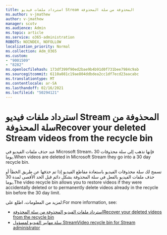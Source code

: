```yaml
---
title: استرداد ملفات فيديو Stream المحذوفة من سلة المحذوفة
ms.author: v-jmathew
author: v-jmathew
manager: scotv
ms.audience: Admin
ms.topic: article
ms.service: o365-administration
ROBOTS: NOINDEX, NOFOLLOW
localization_priority: Normal
ms.collection: Adm_O365
ms.custom:
- "9001509"
- "8282"
ms.openlocfilehash: 173df399f90ed2bae9b4b91d0f731bee7984c9ab
ms.sourcegitcommit: 6110a081c19ae804ddbdea2cc1df7ecd23aacabc
ms.translationtype: MT
ms.contentlocale: ar-SA
ms.lasthandoff: 02/16/2021
ms.locfileid: "50294121"
---
```

# <a name="recover-your-deleted-stream-videos-from-the-recycle-bin"></a><span data-ttu-id="49683-102">استرداد ملفات فيديو Stream المحذوفة من سلة المحذوفة</span><span class="sxs-lookup"><span data-stu-id="49683-102">Recover your deleted Stream videos from the recycle bin</span></span>

<span data-ttu-id="49683-103">عند حذف ملفات الفيديو في Microsoft Stream، فإنها تذهب إلى سلة محذوفات 30 يوما.</span><span class="sxs-lookup"><span data-stu-id="49683-103">When videos are deleted in Microsoft Stream they go into a 30 day recycle bin.</span></span>

<span data-ttu-id="49683-104">تسمح لك سلة محذوفات الفيديو باستعادة مقاطع الفيديو إذا تم حذفها عن طريق الخطأ أو حذف ملفات الفيديو بالفعل في سلة المحذوفة بشكل دائم قبل الحد الأقصى لمدة 30 يوما.</span><span class="sxs-lookup"><span data-stu-id="49683-104">The video recycle bin allows you to restore videos if they were accidentally deleted or to permanently delete videos already in the recycle bin before the 30 day limit.</span></span>

<span data-ttu-id="49683-105">لمزيد من المعلومات، اطلع على:</span><span class="sxs-lookup"><span data-stu-id="49683-105">For more information, see:</span></span>

- [<span data-ttu-id="49683-106">استرداد ملفات الفيديو المحذوفة من سلة المحذوفة</span><span class="sxs-lookup"><span data-stu-id="49683-106">Recover your deleted videos from the recycle bin</span></span>](https://docs.microsoft.com/stream/portal-my-recycle-bin)
- [<span data-ttu-id="49683-107">سلة مهايير الفيديو لمسؤول Stream</span><span class="sxs-lookup"><span data-stu-id="49683-107">Video recycle bin for Stream administrator</span></span>](https://docs.microsoft.com/stream/admin-recycle-bin)
